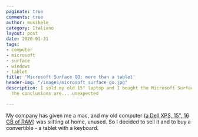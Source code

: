 ```yaml
---
paginate: true
comments: true
author: musikele
category: Italiano
layout: post
date: 2020-01-31
tags:
- computer
- microsoft
- surface
- windows
- tablet
title: 'Microsoft Surface GO: more than a tablet'
header-img: "/images/microsoft_surface_go.jpg"
description: I sold my old 15" laptop and I bought the Microsoft Surface Go tablet.
  The conclusions are... unexpected

---
```

My company has given me a mac, and my old computer ([a Dell XPS, 15", 16 GB of RAM](https://michelenasti.com/2017/10/03/recensione-dell-xps-15-2017.html)) was siitting at home, unused. So I decided to sell it and to buy a convertible - a tablet with a keyboard.